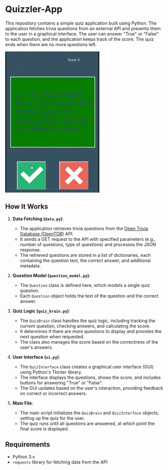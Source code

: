 # Quizzler-App
This repository contains a simple quiz application built using Python. The application fetches trivia questions from an external API and presents them to the user in a graphical interface. The user can answer "True" or "False" to each question, and the application keeps track of the score. The quiz ends when there are no more questions left.
<br>

<img src="quizzler.gif" alt="Quizzler-App" width="300"/>

## How It Works

1. **Data Fetching (`data.py`)**:
   - The application retrieves trivia questions from the [Open Trivia Database (OpenTDB)](https://opentdb.com/) API.
   - It sends a GET request to the API with specified parameters (e.g., number of questions, type of questions) and processes the JSON response.
   - The retrieved questions are stored in a list of dictionaries, each containing the question text, the correct answer, and additional metadata.

2. **Question Model (`question_model.py`)**:
   - The `Question` class is defined here, which models a single quiz question.
   - Each `Question` object holds the text of the question and the correct answer.

3. **Quiz Logic (`quiz_brain.py`)**:
   - The `QuizBrain` class handles the quiz logic, including tracking the current question, checking answers, and calculating the score.
   - It determines if there are more questions to display and provides the next question when requested.
   - The class also manages the score based on the correctness of the user's answers.

4. **User Interface (`ui.py`)**:
   - The `QuizInterface` class creates a graphical user interface (GUI) using Python's Tkinter library.
   - The interface displays the questions, shows the score, and includes buttons for answering "True" or "False".
   - The GUI updates based on the user's interaction, providing feedback on correct or incorrect answers.

5. **Main File**:
   - The main script initializes the `QuizBrain` and `QuizInterface` objects, setting up the quiz for the user.
   - The quiz runs until all questions are answered, at which point the final score is displayed.
  
   
## Requirements

- Python 3.x
- `requests` library for fetching data from the API


